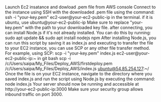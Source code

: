 Launch Ec2 insatance and dowload .pem file from AWS console
Connect to the instance using SSH with the downloaded .pem file using the command:
ssh -i "your-key.pem" ec2-user@your-ec2-public-ip in the terminal. if it is ubuntu, use ubuntu@your-ec2-public-ip
Make sure to replace "your-key.pem" with the path to your downloaded key file.
after connecting, you can install Node.js if it's not already installed.
You can do this by running: sudo apt update && sudo apt install nodejs npm
After installing Node.js, you can run this script by saving it as index.js and executing
to transfer the file to your EC2 instance, you can use SCP or any other file transfer method.
For example, using SCP: scp -i "your-key.pem" index.js ec2-user@your-ec2-public-ip:~ in git bash
scp -i /c/Users/saipa/My_Files/Deploy_AWS/firstdeploy.pem /c/Users/saipa/My_Files/Deploy_AWS/index.js ubuntu@54.85.254.127:~/
Once the file is on your EC2 instance, navigate to the directory where you saved index.js
and run the script using Node.js by executing the command: node index.js
Your server should now be running and accessible at http://your-ec2-public-ip:3000
Make sure your security group allows inbound traffic on port 3000.
